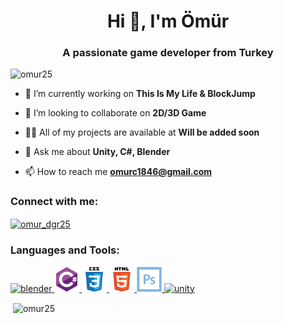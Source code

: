 <h1 align="center">Hi 👋, I'm Ömür</h1>
<h3 align="center">A passionate game developer from Turkey</h3>

<p align="left"> <img src="https://komarev.com/ghpvc/?username=omur25&label=Profile%20views&color=860e42&style=flat" alt="omur25" /> </p>


- 🔭 I’m currently working on **This Is My Life & BlockJump**

- 👯 I’m looking to collaborate on **2D/3D Game**

- 👨‍💻 All of my projects are available at **Will be added soon**

- 💬 Ask me about **Unity, C#, Blender**

- 📫 How to reach me **omurc1846@gmail.com**

<h3 align="left">Connect with me:</h3>
<p align="left">
<a href="https://instagram.com/omur_dgr25" target="blank"><img align="center" src="https://raw.githubusercontent.com/rahuldkjain/github-profile-readme-generator/master/src/images/icons/Social/instagram.svg" alt="omur_dgr25" height="30" width="40" /></a>
</p>

<h3 align="left">Languages and Tools:</h3>
<p align="left"> <a href="https://www.blender.org/" target="_blank"> <img src="https://download.blender.org/branding/community/blender_community_badge_white.svg" alt="blender" width="40" height="40"/> </a> <a href="https://www.w3schools.com/cs/" target="_blank"> <img src="https://raw.githubusercontent.com/devicons/devicon/master/icons/csharp/csharp-original.svg" alt="csharp" width="40" height="40"/> </a> <a href="https://www.w3schools.com/css/" target="_blank"> <img src="https://raw.githubusercontent.com/devicons/devicon/master/icons/css3/css3-original-wordmark.svg" alt="css3" width="40" height="40"/> </a> <a href="https://www.w3.org/html/" target="_blank"> <img src="https://raw.githubusercontent.com/devicons/devicon/master/icons/html5/html5-original-wordmark.svg" alt="html5" width="40" height="40"/> </a> <a href="https://www.photoshop.com/en" target="_blank"> <img src="https://raw.githubusercontent.com/devicons/devicon/master/icons/photoshop/photoshop-line.svg" alt="photoshop" width="40" height="40"/> </a> <a href="https://unity.com/" target="_blank"> <img src="https://img.shields.io/badge/C%23-239120?style=for-the-badge&logo=c-sharp&logoColor=white
" alt="unity" width="40" height="40"/> </a> </p>



<p>&nbsp;<img align="center" src="https://github-readme-stats.vercel.app/api?username=omur25&show_icons=true&theme=radical&locale=en" alt="omur25" /></p>
